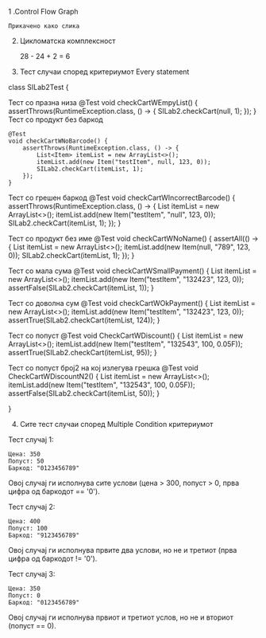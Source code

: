 1 .Control Flow Graph

	Прикачено како слика

2. Цикломатска комплексност

	28 - 24 + 2 = 6

3. Тест случаи според критериумот Every statement

class SILab2Test {

Тест со празна низа
    @Test
    void checkCartWEmpyList() {
        assertThrows(RuntimeException.class, () -> {
            SILab2.checkCart(null, 1);
        });
    }
Тест со продукт без баркод

    @Test
    void checkCartWNoBarcode() {
        assertThrows(RuntimeException.class, () -> {
            List<Item> itemList = new ArrayList<>();
            itemList.add(new Item("testItem", null, 123, 0));
            SILab2.checkCart(itemList, 1);
        });
    }

Тест со грешен баркод
    @Test
    void checkCartWIncorrectBarcode() {
        assertThrows(RuntimeException.class, () -> {
            List<Item> itemList = new ArrayList<>();
            itemList.add(new Item("testItem", "null", 123, 0));
            SILab2.checkCart(itemList, 1);
        });
    }

Тест со продукт без име
    @Test
    void checkCartWNoName() {
        assertAll(() -> {
            List<Item> itemList = new ArrayList<>();
            itemList.add(new Item(null, "789", 123, 0));
            SILab2.checkCart(itemList, 1);
        });
    }

Тест со мала сума
    @Test
    void checkCartWSmallPayment() {
        List<Item> itemList = new ArrayList<>();
        itemList.add(new Item("testItem", "132423", 123, 0));
        assertFalse(SILab2.checkCart(itemList, 1));
    }

Тест со доволна сум
    @Test
    void checkCartWOkPayment() {
        List<Item> itemList = new ArrayList<>();
        itemList.add(new Item("testItem", "132423", 123, 0));
        assertTrue(SILab2.checkCart(itemList, 124));
    }

Тест со попуст
    @Test
    void CheckCartWDiscount() {
        List<Item> itemList = new ArrayList<>();
        itemList.add(new Item("testItem", "132543", 100, 0.05F));
        assertTrue(SILab2.checkCart(itemList, 95));
    }

Тест со попуст број2 на кој излегува грешка
    @Test
    void CheckCartWDiscountN2() {
        List<Item> itemList = new ArrayList<>();
        itemList.add(new Item("testItem", "132543", 100, 0.05F));
        assertFalse(SILab2.checkCart(itemList, 50));
    }

}

4. Сите тест случаи според Multiple Condition критериумот 

Тест случај 1:

    Цена: 350
    Попуст: 50
    Баркод: "0123456789"

Овој случај ги исполнува сите услови (цена > 300, попуст > 0, прва цифра од баркодот == '0').

Тест случај 2:

    Цена: 400
    Попуст: 100
    Баркод: "9123456789"

Овој случај ги исполнува првите два услови, но не и третиот (прва цифра од баркодот != '0').

Тест случај 3:

    Цена: 350
    Попуст: 0
    Баркод: "0123456789"

Овој случај ги исполнува првиот и третиот услов, но не и вториот (попуст == 0).

